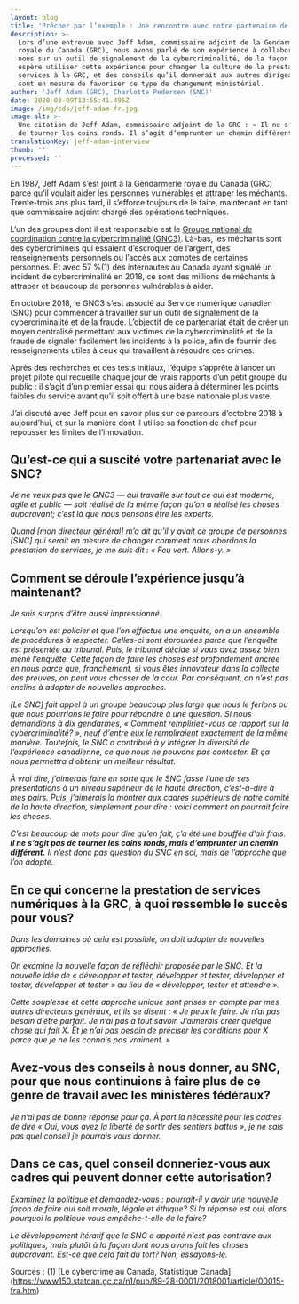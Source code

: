 ```yaml
---
layout: blog
title: 'Prêcher par l’exemple : Une rencontre avec notre partenaire de la GRC'
description: >-
  Lors d’une entrevue avec Jeff Adam, commissaire adjoint de la Gendarmerie
  royale du Canada (GRC), nous avons parlé de son expérience à collaborer avec
  nous sur un outil de signalement de la cybercriminalité, de la façon dont il
  espère utiliser cette expérience pour changer la culture de la prestation de
  services à la GRC, et des conseils qu’il donnerait aux autres dirigeants qui
  sont en mesure de favoriser ce type de changement ministériel.
author: 'Jeff Adam (GRC), Charlotte Pedersen (SNC)'
date: 2020-03-09T13:55:41.495Z
image: /img/cds/jeff-adam-fr.jpg
image-alt: >-
  Une citation de Jeff Adam, commissaire adjoint de la GRC : « Il ne s’agit pas
  de tourner les coins ronds. Il s’agit d’emprunter un chemin différent. »
translationKey: jeff-adam-interview
thumb: ''
processed: ''
---
```

En 1987, Jeff Adam s’est joint à la Gendarmerie royale du Canada (GRC) parce qu’il voulait aider les personnes vulnérables et attraper les méchants. Trente-trois ans plus tard, il s’efforce toujours de le faire, maintenant en tant que commissaire adjoint chargé des opérations techniques.

L’un des groupes dont il est responsable est le [Groupe national de coordination contre la cybercriminalité (GNC3)](http://www.rcmp-grc.gc.ca/fr/groupe-national-coordination-cybercriminalite-gncc). Là-bas, les méchants sont des cybercriminels qui essaient d’escroquer de l’argent, des renseignements personnels ou l’accès aux comptes de certaines personnes. Et avec 57 %(1) des internautes au Canada ayant signalé un incident de cybercriminalité en 2018, ce sont des millions de méchants à attraper et beaucoup de personnes vulnérables à aider.

En octobre 2018, le GNC3 s’est associé au Service numérique canadien (SNC) pour commencer à travailler sur un outil de signalement de la cybercriminalité et de la fraude. L’objectif de ce partenariat était de créer un moyen centralisé permettant aux victimes de la cybercriminalité et de la fraude de signaler facilement les incidents à la police, afin de fournir des renseignements utiles à ceux qui travaillent à résoudre ces crimes.

Après des recherches et des tests initiaux, l’équipe s’apprête à lancer un projet pilote qui recueille chaque jour de vrais rapports d’un petit groupe du public : il s’agit d’un premier essai qui nous aidera à déterminer les points faibles du service avant qu’il soit offert à une base nationale plus vaste.

J’ai discuté avec Jeff pour en savoir plus sur ce parcours d’octobre 2018 à aujourd’hui, et sur la manière dont il utilise sa fonction de chef pour repousser les limites de l’innovation.

## Qu’est-ce qui a suscité votre partenariat avec le SNC?

*Je ne veux pas que le GNC3 — qui travaille sur tout ce qui est moderne, agile et public — soit réalisé de la même façon qu’on a réalisé les choses auparavant; c’est là que nous pensons être les experts*.

*Quand [mon directeur général] m’a dit qu’il y avait ce groupe de personnes [SNC] qui serait en mesure de changer *comment* nous abordons la prestation de services, je me suis dit : « Feu vert. Allons-y. »*

## Comment se déroule l’expérience jusqu’à maintenant?

*Je suis surpris d’être aussi impressionné.*

*Lorsqu’on est policier et que l’on effectue une enquête, on a un ensemble de procédures à respecter. Celles-ci sont éprouvées parce que l’enquête est présentée au tribunal. Puis, le tribunal décide si vous avez assez bien mené l’enquête. Cette façon de faire les choses est profondément ancrée en nous parce que, franchement, si vous êtes innovateur dans la collecte des preuves, on peut vous chasser de la cour. Par conséquent, on n’est pas enclins à adopter de nouvelles approches.*

*[Le SNC] fait appel à un groupe beaucoup plus large que nous le ferions ou que nous pourrions le faire pour répondre à une question. Si nous demandions à dix gendarmes, « Comment rempliriez-vous ce rapport sur la cybercriminalité? », neuf d’entre eux le rempliraient exactement de la même manière. Toutefois, le SNC a contribué à y intégrer la diversité de l’expérience canadienne, ce que nous ne pouvons pas contester. Et ça nous permettra d’obtenir un meilleur résultat.*

*À vrai dire, j’aimerais faire en sorte que le SNC fasse l’une de ses présentations à un niveau supérieur de la haute direction, c’est-à-dire à mes pairs. Puis, j’aimerais la montrer aux cadres supérieurs de notre comité de la haute direction, simplement pour dire : voici comment on pourrait faire les choses.*

*C’est beaucoup de mots pour dire qu’en fait, ç’a été une bouffée d’air frais. **Il ne s’agit pas de tourner les coins ronds, mais d’emprunter un chemin différent.** Il n’est donc pas question du SNC en soi, mais de l’approche que l’on adopte.*

## En ce qui concerne la prestation de services numériques à la GRC, à quoi ressemble le succès pour vous?

*Dans les domaines où cela est possible, on doit adopter de nouvelles approches.*

*On examine la nouvelle façon de réfléchir proposée par le SNC. Et la nouvelle idée de « développer et tester, développer et tester, développer et tester, développer et tester » au lieu de « développer, tester et attendre ».*

*Cette souplesse et cette approche unique sont prises en compte par mes autres directeurs généraux, et ils se disent : « Je peux le faire. Je n’ai pas besoin d’être parfait. Je n’ai pas à tout savoir. J’aimerais créer quelque chose qui fait X. Et je n’ai pas besoin de préciser les conditions pour X parce que je ne les connais pas vraiment. »*

## Avez-vous des conseils à nous donner, au SNC, pour que nous continuions à faire plus de ce genre de travail avec les ministères fédéraux?

*Je n’ai pas de bonne réponse pour ça. À part la nécessité pour les cadres de dire « Oui, vous avez la liberté de sortir des sentiers battus », je ne sais pas quel conseil je pourrais vous donner.*

## Dans ce cas, quel conseil donneriez-vous aux cadres qui peuvent donner cette autorisation?

*Examinez la politique et demandez-vous : pourrait-il y avoir une nouvelle façon de faire qui soit morale, légale et éthique? 
Si la réponse est oui, alors pourquoi la politique vous empêche-t-elle de le faire?*

*Le développement itératif que le SNC a apporté n’est pas contraire aux politiques, mais plutôt à la façon dont nous avons fait les choses auparavant. Est-ce que cela fait du tort? Non, essayons-le.*


Sources : (1) [Le cybercrime au Canada, Statistique Canada] (https://www150.statcan.gc.ca/n1/pub/89-28-0001/2018001/article/00015-fra.htm) 
